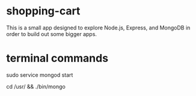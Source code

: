 # shopping-cart
This is a small app designed to explore Node.js, Express, and MongoDB in order to build out some bigger apps.

# terminal commands
sudo service mongod start

cd /usr/ && ./bin/mongo